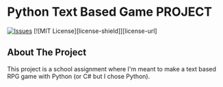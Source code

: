 # Python Text Based Game PROJECT 

[![Issues][issues-shield]][issues-url]
[![MIT License][license-shield]][license-url]

## About The Project

This project is a school assignment where I'm meant to make a text based RPG game with Python (or C# but I chose Python).

[issues-shield]: https://img.shields.io/github/issues/theFroggie/repo.svg?style=for-the-badge
[issues-url]: https://github.com/theFroggie/Text-Based-Game-Py-Project/issues
